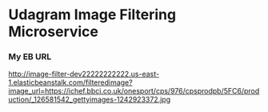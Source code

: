 # Udagram Image Filtering Microservice

### My EB URL
 http://image-filter-dev22222222222.us-east-1.elasticbeanstalk.com/filteredimage?image_url=https://ichef.bbci.co.uk/onesport/cps/976/cpsprodpb/5FC6/production/_126581542_gettyimages-1242923372.jpg